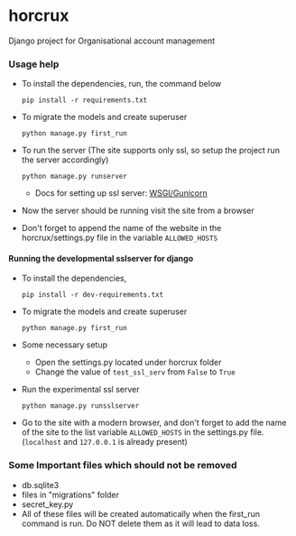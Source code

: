 # horcrux
Django project for Organisational account management

### Usage help
  * To install the dependencies, run, the command below
    ```
	pip install -r requirements.txt
	```
	
  * To migrate the models and create superuser
    ```
	python manage.py first_run
	```

  * To run the server (The site supports only ssl, so setup the project run the server accordingly)
    ```
	python manage.py runserver  
	```
	* Docs for setting up ssl server: [WSGI/Gunicorn](https://docs.djangoproject.com/en/3.0/howto/deployment/wsgi/gunicorn/)

  * Now the server should be running visit the site from a browser
  * Don't forget to append the name of the website in the horcrux/settings.py file in the variable ```ALLOWED_HOSTS```

#### Running the developmental sslserver for django
  * To install the dependencies,
    ```
	pip install -r dev-requirements.txt
	```

  * To migrate the models and create superuser
    ```
	python manage.py first_run
	```
  
  * Some necessary setup
    * Open the settings.py located under horcrux folder
    * Change the value of ```test_ssl_serv``` from ```False``` to ```True```

  * Run the experimental ssl server
    ```
	python manage.py runsslserver
	```
  
  * Go to the site with a modern browser, and don't forget to add the name of the site to the list variable ```ALLOWED_HOSTS``` in the settings.py file. (```localhost``` and ```127.0.0.1``` is already present)

### Some Important files which should not be removed
  * db.sqlite3
  * files in "migrations" folder
  * secret_key.py
  * All of these files will be created automatically when the first_run command is run. Do NOT delete them as it will lead to data loss.
